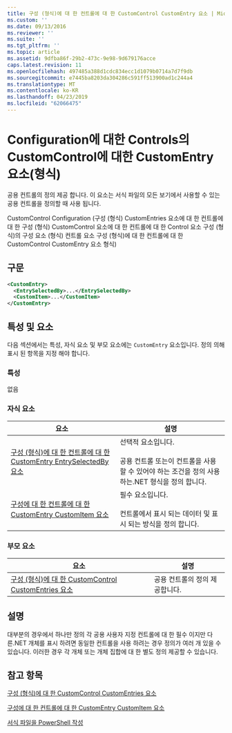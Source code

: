```yaml
---
title: 구성 (형식)에 대 한 컨트롤에 대 한 CustomControl CustomEntry 요소 | Microsoft Docs
ms.custom: ''
ms.date: 09/13/2016
ms.reviewer: ''
ms.suite: ''
ms.tgt_pltfrm: ''
ms.topic: article
ms.assetid: 9dfba86f-29b2-473c-9e98-9d679176acce
caps.latest.revision: 11
ms.openlocfilehash: 497485a388d1cdc834ecc1d1079b0714a7d7f9db
ms.sourcegitcommit: e7445ba8203da304286c591ff513900ad1c244a4
ms.translationtype: MT
ms.contentlocale: ko-KR
ms.lasthandoff: 04/23/2019
ms.locfileid: "62066475"
---
```

# <a name="customentry-element-for-customcontrol-for-controls-for-configuration-format"></a>Configuration에 대한 Controls의 CustomControl에 대한 CustomEntry 요소(형식)

공용 컨트롤의 정의 제공 합니다. 이 요소는 서식 파일의 모든 보기에서 사용할 수 있는 공용 컨트롤을 정의할 때 사용 됩니다.

CustomControl Configuration (구성 (형식) CustomEntries 요소에 대 한 컨트롤에 대 한 구성 (형식) CustomControl 요소에 대 한 컨트롤에 대 한 Control 요소 구성 (형식)의 구성 요소 (형식) 컨트롤 요소 구성 (형식)에 대 한 컨트롤에 대 한 CustomControl CustomEntry 요소 형식)

## <a name="syntax"></a>구문

```xml
<CustomEntry>
  <EntrySelectedBy>...</EntrySelectedBy>
  <CustomItem>...</CustomItem>
</CustomEntry>

```

## <a name="attributes-and-elements"></a>특성 및 요소

다음 섹션에서는 특성, 자식 요소 및 부모 요소에는 `CustomEntry` 요소입니다. 정의 의해 표시 된 항목을 지정 해야 합니다.

### <a name="attributes"></a>특성

없음

### <a name="child-elements"></a>자식 요소

|요소|설명|
|-------------|-----------------|
|[구성 (형식)에 대 한 컨트롤에 대 한 CustomEntry EntrySelectedBy 요소](./entryselectedby-element-for-customentry-for-controls-for-configuration-format.md)|선택적 요소입니다.<br /><br /> 공용 컨트롤 또는이 컨트롤을 사용할 수 있어야 하는 조건을 정의 사용 하는.NET 형식을 정의 합니다.|
|[구성에 대 한 컨트롤에 대 한 CustomEntry CustomItem 요소](./customitem-element-for-customentry-for-controls-for-configuration-format.md)|필수 요소입니다.<br /><br /> 컨트롤에서 표시 되는 데이터 및 표시 되는 방식을 정의 합니다.|

### <a name="parent-elements"></a>부모 요소

|요소|설명|
|-------------|-----------------|
|[구성 (형식)에 대 한 CustomControl CustomEntries 요소](./customentries-element-for-customcontrol-for-controls-for-configuration-format.md)|공용 컨트롤의 정의 제공합니다.|

## <a name="remarks"></a>설명

대부분의 경우에서 하나만 정의 각 공용 사용자 지정 컨트롤에 대 한 필수 이지만 다른.NET 개체를 표시 하려면 동일한 컨트롤을 사용 하려는 경우 정의가 여러 개 있을 수 있습니다. 이러한 경우 각 개체 또는 개체 집합에 대 한 별도 정의 제공할 수 있습니다.

## <a name="see-also"></a>참고 항목

[구성 (형식)에 대 한 CustomControl CustomEntries 요소](./customentries-element-for-customcontrol-for-controls-for-configuration-format.md)

[구성에 대 한 컨트롤에 대 한 CustomEntry CustomItem 요소](./customitem-element-for-customentry-for-controls-for-configuration-format.md)

[서식 파일을 PowerShell 작성](./writing-a-powershell-formatting-file.md)
